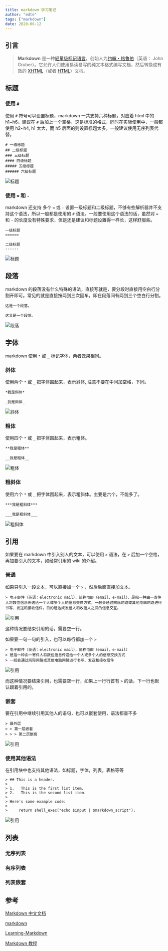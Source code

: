 ```yaml
---
title: markdown 学习笔记
author: "edte"
tags: ["markdown"]
date: 2020-06-12
---
```


## 引言

> **Markdown** 是一种[轻量级标记语言](https://zh.wikipedia.org/wiki/轻量级标记语言)，创始人为[约翰・格鲁伯](https://zh.wikipedia.org/wiki/約翰·格魯伯)（英语： John Gruber）。它允许人们使用易读易写的纯文本格式编写文档，然后转换成有效的 [XHTML](https://zh.wikipedia.org/wiki/XHTML)（或者 [HTML](https://zh.wikipedia.org/wiki/HTML)）文档。

## 标题

### 使用 `#` #

使用 `#` 符号可以设置标题，markdown 一共支持六种标题，对应着 html 中的 h1~h6。建议在 `#` 后加上一个空格，这是标准的格式，同时在实际使用中，一般都使用 h2~h4, h1 太大，而 h5 后面的则设置标题太多，一般建议使用无序列表代替。

```
# 一级标题
## 二级标题
### 三级标题
#### 四级标题
##### 五级标题
###### 六级标题
```



![标题](https://img2020.cnblogs.com/blog/1823594/202006/1823594-20200612222139424-1387886975.png)

### 使用 `=` 和 `-`

markdown 还支持 多个 `=` 或 `-` 设置一级标题和二级标题，不够有些解析器并不支持这个语法，所以一般都是使用的 `#` 语法。一般要使用这个语法的话，虽然对 `=` 和 `-` 的长度没有特殊要求，但是还是建议和标题设置得一样长，这样舒服些。

```
一级标题
======

二级标题
------
```



![标题](https://img2020.cnblogs.com/blog/1823594/202006/1823594-20200612222849193-2001459215.png)



## 段落

markdown 的段落没有什么特殊的语法，直接写就是，要分段时直接用空白行分割开即可。常见的就是直接按两到三次回车，即在段落间有两到三个空白行分割。

```
这是一个段落。

这又是一个段落。
```

![段落](https://img2020.cnblogs.com/blog/1823594/202006/1823594-20200612224550457-2104814836.png)

## 字体

markdown 使用 `*` 或 `_` 标记字体，两者效果相同。

### 斜体

使用两个 `*` 或 `_` 把字体围起来，表示斜体, 注意不要在中间加空格，下同。

```
*我是斜体*

_我是斜体_
```

![斜体](https://img2020.cnblogs.com/blog/1823594/202006/1823594-20200612230146952-537470422.png)

### 粗体

使用四个 `*` 或 `_` 把字体围起来，表示粗体。

```
**我是粗体**

__我是粗体__
```

![粗体](https://img2020.cnblogs.com/blog/1823594/202006/1823594-20200612230317896-1846971416.png)

### 粗斜体

使用六个 `*` 或 `_` 把字体围起来，表示粗斜体。主要是六个，不能多了。

```
***我是粗斜体***

___我是粗斜体___
```

![粗斜体](https://img2020.cnblogs.com/blog/1823594/202006/1823594-20200612230549025-2013575072.png)

## 引用

如果要在 markdown 中引入别人的文本，可以使用 `>` 语法，在 `>` 后加一个空格，再加要引入的文本，如经常引用的 wiki 的介绍。

### 普通

如果只引入一段文本，可以直接加一个 `>` ，然后后面直接加文本。

```
> 电子邮件（英语：electronic mail），简称电邮（email、e-mail），是指一种由一寄件人将数位信息传送给一个人或多个人的信息交换方式，一般会通过网际网路或其他电脑网路进行书写、发送和接收信件，目的是达成发信人和收信人之间的信息交互。
```

![引用](https://img2020.cnblogs.com/blog/1823594/202006/1823594-20200612231950270-1802538318.png)

这种情况要结束引用的话，需要空一行。

如果要一句一句的引入，也可以每行都加一个 `>`

```
> 电子邮件（英语：electronic mail），简称电邮（email、e-mail）
> 是指一种由一寄件人将数位信息传送给一个人或多个人的信息交换方式
> 一般会通过网际网路或其他电脑网路进行书写、发送和接收信件
```

![引用](https://img2020.cnblogs.com/blog/1823594/202006/1823594-20200612232346199-331560309.png)

而这种情况要结束引用，也需要空一行，如果上一行行首有 `>` 的话，下一行也默认跟着引用的。

### 嵌套

要在引用中继续引用其他人的语句，也可以嵌套使用，语法都查不多

```
> 最外层
> > 第一层嵌套
> > > 第二层嵌套
```

![引用](https://img2020.cnblogs.com/blog/1823594/202006/1823594-20200612232639526-899320660.png)

### 使用其他语法

在引用块中也支持其他语法，如标题，字体，列表，表格等等

```
> ## This is a header.
>
> 1.   This is the first list item.
> 2.   This is the second list item.
>
> Here's some example code:
>
>     return shell_exec("echo $input | $markdown_script");
```

![引用](https://img2020.cnblogs.com/blog/1823594/202006/1823594-20200612233219578-77306837.png)

## 列表



### 无序列表



### 有序列表



### 列表嵌套










## 参考

[Markdown 中文文档](https://markdown-zh.readthedocs.io/en/latest/)

[markdown](https://zh.wikipedia.org/wiki/Markdown)

[Learning-Markdown](http://xianbai.me/learn-md/index.html)

[Markdown 教程](https://www.runoob.com/markdown/md-tutorial.html)